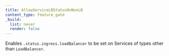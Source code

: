 ```yaml
---
title: AllowServiceLBStatusOnNonLB
content_type: feature_gate
_build:
  list: never
  render: false
---
```

Enables `.status.ingress.loadBalancer` to be set on Services of types other than `LoadBalancer`.
